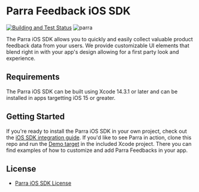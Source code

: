 # Parra Feedback iOS SDK

[![Building and Test Status](https://github.com/Parra-Inc/parra-ios-sdk/actions/workflows/ios.yml/badge.svg?branch=main)](https://github.com/Parra-Inc/parra-ios-sdk/actions/workflows/ios.yml) ![parra](https://img.shields.io/cocoapods/v/Parra)

The Parra iOS SDK allows you to quickly and easily collect valuable product feedback data from your users. We provide customizable UI elements that blend right in with your app's design allowing for a first party look and experience.

## Requirements

The Parra iOS SDK can be built using Xcode 14.3.1 or later and can be installed in apps targetting iOS 15 or greater.

## Getting Started

If you're ready to install the Parra iOS SDK in your own project, check out the [iOS SDK integration guide](https://docs.parra.io/guides/ios). If you'd like to see Parra in action, clone this repo and run the [Demo target](https://github.com/Parra-Inc/parra-ios-sdk/tree/main/Demo) in the included Xcode project. There you can find examples of how to customize and add Parra Feedbacks in your app.

## License

- [Parra iOS SDK License](https://github.com/Parra-Inc/parra-ios-sdk/blob/main/LICENSE.md)
